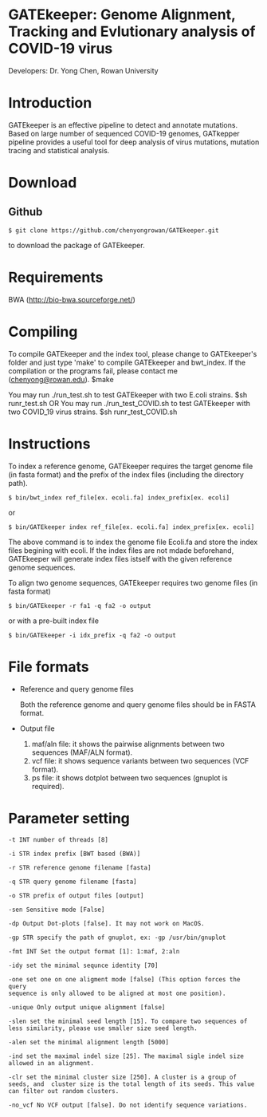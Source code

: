 GATEkeeper: Genome Alignment, Tracking and Evlutionary analysis of COVID-19 virus
===================

Developers: Dr. Yong Chen, Rowan University

# Introduction

GATEkeeper is an effective pipeline to detect and annotate mutations. Based on large number of sequenced COVID-19 genomes, GATkepper pipeline provides a useful tool for deep analysis of virus mutations, mutation tracing and statistical analysis.

# Download
## Github
  ```
  $ git clone https://github.com/chenyongrowan/GATEkeeper.git
  ```
to download the package of GATEkeeper.

# Requirements
BWA (http://bio-bwa.sourceforge.net/)

# Compiling

To compile GATEkeeper and the index tool, please change to GATEkeeper's folder and just type 'make' to compile GATEkeeper and bwt_index. If the compilation or the programs fail, please contact me (chenyong@rowan.edu).
$make

You may run ./run_test.sh to test GATEkeeper with two E.coli strains.
$sh runr_test.sh
OR
You may run ./run_test_COVID.sh to test GATEkeeper with two COVID_19 virus strains.
$sh runr_test_COVID.sh

# Instructions

To index a reference genome, GATEkeeper requires the target genome file (in fasta format) and the prefix of the index files (including the directory path).

  ```
  $ bin/bwt_index ref_file[ex. ecoli.fa] index_prefix[ex. ecoli]
  ```
or

  ```
  $ bin/GATEkeeper index ref_file[ex. ecoli.fa] index_prefix[ex. ecoli]
  ```

The above command is to index the genome file Ecoli.fa and store the index files begining with ecoli.
If the index files are not mdade beforehand, GATEkeeper will generate index files istself with the given reference genome sequences.

To align two genome sequences, GATEkeeper requires two genome files (in fasta format)

  ```
  $ bin/GATEkeeper -r fa1 -q fa2 -o output
  ```
or with a pre-built index file

  ```
  $ bin/GATEkeeper -i idx_prefix -q fa2 -o output
  ```


# File formats

- Reference and query genome files

    Both the reference genome and query genome files should be in FASTA format.

- Output file

	1. maf/aln file: it shows the pairwise alignments between two sequences (MAF/ALN format).
	2. vcf file: it shows sequence variants between two sequences (VCF format).
	3. ps  file: it shows dotplot between two sequences (gnuplot is required).

# Parameter setting

 ```
-t INT number of threads [8]

-i STR index prefix [BWT based (BWA)]

-r STR reference genome filename [fasta]

-q STR query genome filename [fasta]

-o STR prefix of output files [output]

-sen Sensitive mode [False]

-dp Output Dot-plots [false]. It may not work on MacOS.

-gp STR specify the path of gnuplot, ex: -gp /usr/bin/gnuplot

-fmt INT Set the output format [1]: 1:maf, 2:aln

-idy set the minimal sequnce identity [70]

-one set one on one aligment mode [false] (This option forces the query
sequence is only allowed to be aligned at most one position).

-unique Only output unique alignment [false]

-slen set the minimal seed length [15]. To compare two sequences of less similarity, please use smaller size seed length.

-alen set the minimal alignment length [5000]

-ind set the maximal indel size [25]. The maximal sigle indel size allowed in an alignment.

-clr set the minimal cluster size [250]. A cluster is a group of seeds, and  cluster size is the total length of its seeds. This value can filter out random clusters.

-no_vcf No VCF output [false]. Do not identify sequence variations.

  ```
